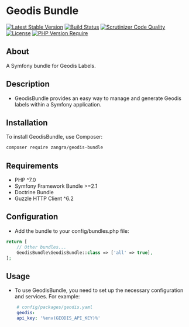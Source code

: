 # Geodis Bundle

[![Latest Stable Version](http://poser.pugx.org/zangra/geodis-bundle/v)](https://packagist.org/packages/zangra/geodis-bundle)
[![Build Status](https://scrutinizer-ci.com/g/zangra-dev/geodis-bundle/badges/build.png?b=master)](https://scrutinizer-ci.com/g/zangra-dev/geodis-bundle/build-status/master)
[![Scrutinizer Code Quality](https://scrutinizer-ci.com/g/zangra-dev/geodis-bundle/badges/quality-score.png?b=master)](https://scrutinizer-ci.com/g/zangra-dev/geodis-bundle/?branch=master)
[![License](http://poser.pugx.org/zangra/geodis-bundle/license)](https://packagist.org/packages/zangra/geodis-bundle) [![PHP Version Require](http://poser.pugx.org/zangra/geodis-bundle/require/php)](https://packagist.org/packages/zangra/geodis-bundle)

## About
A Symfony bundle for Geodis Labels.

## Description

- GeodisBundle provides an easy way to manage and generate Geodis labels within a Symfony application.

## Installation

To install GeodisBundle, use Composer:

```bash
composer require zangra/geodis-bundle

```

## Requirements

- PHP ^7.0
- Symfony Framework Bundle >=2.1
- Doctrine Bundle
- Guzzle HTTP Client ^6.2

## Configuration
- Add the bundle to your config/bundles.php file:

```php
return [
    // Other bundles...
    GeodisBundle\GeodisBundle::class => ['all' => true],
];
```

## Usage
- To use GeodisBundle, you need to set up the necessary configuration and services. For example:
```yaml
    # config/packages/geodis.yaml
    geodis:
    api_key: '%env(GEODIS_API_KEY)%'
```
